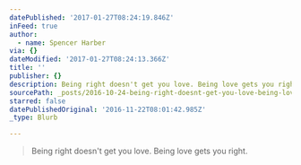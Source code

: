 ```yaml
---
datePublished: '2017-01-27T08:24:19.846Z'
inFeed: true
author:
  - name: Spencer Harber
via: {}
dateModified: '2017-01-27T08:24:13.366Z'
title: ''
publisher: {}
description: Being right doesn't get you love. Being love gets you right.
sourcePath: _posts/2016-10-24-being-right-doesnt-get-you-love-being-love-gets-you-right.md
starred: false
datePublishedOriginal: '2016-11-22T08:01:42.985Z'
_type: Blurb

---
```

> Being right doesn't get you love. Being love gets you right.